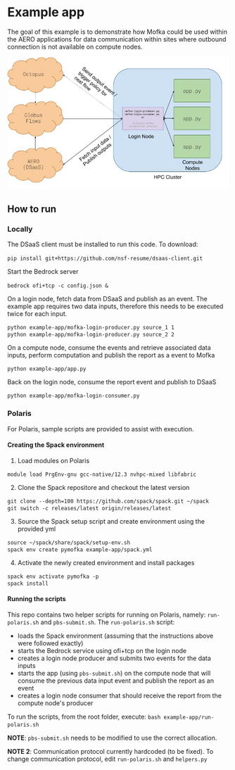 # Example app

The goal of this example is to demonstrate how Mofka could be used within the AERO applications for data communication within sites where outbound connection is not available on compute nodes.

![AERO-mofka](figures/AERO(DSaaS)_MofKa_Octopus.jpg)

## How to run

### Locally

The DSaaS client must be installed to run this code. To download:

`pip install git+https://github.com/nsf-resume/dsaas-client.git`

Start the Bedrock server

`bedrock ofi+tcp -c config.json &`

On a login node, fetch data from DSaaS and publish as an event. The example app requires two data inputs, therefore this needs to be executed twice for each input.

```
python example-app/mofka-login-producer.py source_1 1
python example-app/mofka-login-producer.py source_2 2
```

On a compute node, consume the events and retrieve associated data inputs, perform computation and publish the report as a event to Mofka

```
python example-app/app.py
```

Back on the login node, consume the report event and publish to DSaaS

```
python example-app/mofka-login-consumer.py
```

### Polaris

For Polaris, sample scripts are provided to assist with execution.

#### Creating the Spack environment

1. Load modules on Polaris
```
module load PrgEnv-gnu gcc-native/12.3 nvhpc-mixed libfabric
```

2. Clone the Spack repositore and checkout the latest version
```
git clone --depth=100 https://github.com/spack/spack.git ~/spack
git switch -c releases/latest origin/releases/latest
```

3. Source the Spack setup script and create environment using the provided yml
```
source ~/spack/share/spack/setup-env.sh
spack env create pymofka example-app/spack.yml
```

4. Activate the newly created environment and install packages
```
spack env activate pymofka -p
spack install
```

#### Running the scripts

This repo contains two helper scripts for running on Polaris, namely: `run-polaris.sh` and `pbs-submit.sh`. The `run-polaris.sh` script:
- loads the Spack environment (assuming that the instructions above were followed exactly)
- starts the Bedrock service using ofi+tcp on the login node
- creates a login node producer and submits two events for the data inputs
- starts the app (using `pbs-submit.sh`) on the compute node that will consume the previous data input event and publish the report as an event
- creates a login node consumer that should receive the report from the compute node's producer

To run the scripts, from the root folder, execute:
`bash example-app/run-polaris.sh`

**NOTE**: `pbs-submit.sh` needs to be modified to use the correct allocation.

**NOTE 2**: Communication protocol currently hardcoded (to be fixed). To change communication protocol, edit `run-polaris.sh` and `helpers.py`




